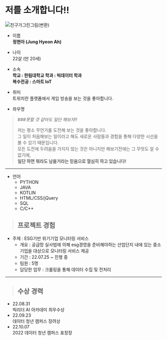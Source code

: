 # 저를 소개합니다!!
![친구가그린그림(변환)](https://user-images.githubusercontent.com/83272007/198274581-738e1734-d3c0-4821-ae77-313c45061e4b.png)

- 이름   
  **정현아 (Jung Hyeon Ah)**

- 나이   
  22살 (만 20세)   
  
- 소속   
  **학교 : 한림대학교
  학과 : 빅데이터 학과   
  복수전공 : 스마트 IoT**   
  
- 취미   
  트위치란 플랫폼에서 게임 방송을 보는 것을 좋아합니다.
  
- 좌우명   
> ###*못할 것 같아도 일단 해보자!!*   
> 
>    저는 평소 무언가를 도전해 보는 것을 좋아합니다.   
>    그 일이 처음해보는 일이라고 해도 새로운 사람들과 경험을 통해 다양한 시선을 볼 수 있기 때문입니다.   
>    모든 도전에 두려움을 가지지 않는 것은 아니지만 해보기전에는 그 무엇도 알 수 없기에,   
>    **일단 하면 뭐라도 남을거라는 믿음으로 열심히 하고 있습니다!**
  
---

- 언어   
  - PYTHON
  - JAVA
  - KOTLIN
  - HTML/CSS/jQuery
  - SQL
  - C/C++   

> ## 프로젝트 경험   
- 주제 : ESG기반 위기기업 모니터링 서비스   
  - 개요 : 공급망 실사법에 의해 esg경영을 준비해야하는 산업단지 내에 있는 중소기업을 대상으로 모니터링 서비스 제공   
  - 기간 : 22.07.25 ~ 진행 중   
  - 팀원 : 5명   
  - 담당한 업무 : 크롤링을 통해 데이터 수집 및 전처리   

---

> ## 수상 경력   
 - 22.08.31   
  빅리더 AI 아카데미 최우수상      
 - 22.09.23   
  데이터 청년 캠퍼스 장려상   
 - 22.10.07   
  2022 데이터 청년 캠퍼스 표창장   

